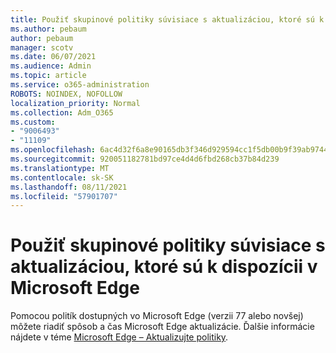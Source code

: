 ```yaml
---
title: Použiť skupinové politiky súvisiace s aktualizáciou, ktoré sú k dispozícii v Microsoft Edge
ms.author: pebaum
author: pebaum
manager: scotv
ms.date: 06/07/2021
ms.audience: Admin
ms.topic: article
ms.service: o365-administration
ROBOTS: NOINDEX, NOFOLLOW
localization_priority: Normal
ms.collection: Adm_O365
ms.custom:
- "9006493"
- "11109"
ms.openlocfilehash: 6ac4d32f6a8e90165db3f346d929594cc1f5db00b9f39ab9744ff1e017c58af1
ms.sourcegitcommit: 920051182781bd97ce4d4d6fbd268cb37b84d239
ms.translationtype: MT
ms.contentlocale: sk-SK
ms.lasthandoff: 08/11/2021
ms.locfileid: "57901707"
---
```

# <a name="use-update-related-group-policies-available-in-microsoft-edge"></a>Použiť skupinové politiky súvisiace s aktualizáciou, ktoré sú k dispozícii v Microsoft Edge

Pomocou politík dostupných vo Microsoft Edge (verzii 77 alebo novšej) môžete riadiť spôsob a čas Microsoft Edge aktualizácie. Ďalšie informácie nájdete v téme [Microsoft Edge – Aktualizujte politiky](https://docs.microsoft.com/DeployEdge/microsoft-edge-update-policies#available-policies).